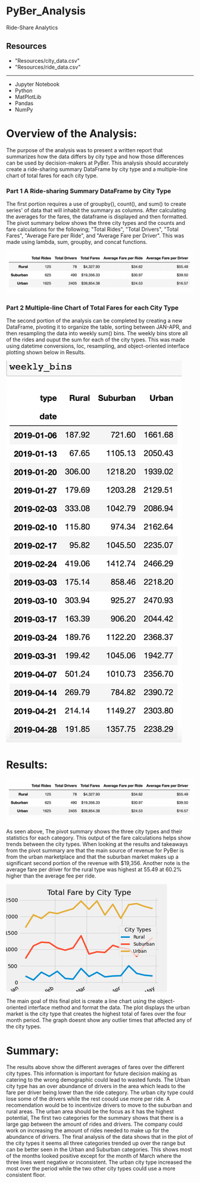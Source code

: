 # PyBer_Analysis
Ride-Share Analytics

## Resources
- "Resources/city_data.csv"
- "Resources/ride_data.csv"
___
- Jupyter Notebook
- Python
- MatPlotLib
- Pandas
- NumPy

# Overview of the Analysis:
The purpose of the analysis was to present a written report that summarizes how the data differs by city type and how those differences can be used by decision-makers at PyBer. This analysis should accurately create a ride-sharing summary DataFrame by city type and a multiple-line chart of total fares for each city type. 

### Part 1 A Ride-sharing Summary DataFrame by City Type
The first portion requires a use of groupby(), count(), and sum() to create series' of data that will inhabit the summary as columns. After calculating the averages for the fares, the dataframe is displayed and then formatted. The pivot summary below shows the three city types and the counts and fare calculations for the following; "Total Rides", "Total Drivers", "Total Fares", "Average Fare per Ride", and "Average Fare per Driver". This was made using lambda, sum, groupby, and concat functions.

![image_name](analysis/pivot_summary.png)


### Part 2 Multiple-line Chart of Total Fares for each City Type 
The second portion of the analysis can be completed by creating a new DataFrame, pivoting it to organize the table, sorting between JAN-APR, and then resampling the data into weekly sum() bins. The weekly bins store all of the rides and ouput the sum for each of the city types. This was made using datetime conversions, loc, resampling, and object-oriented interface plotting shown below in Results.

![image_name](analysis/weekly_bins.png)

# Results:
![image_name](analysis/pivot_summary.png)

As seen above, The pivot summary shows the three city types and their statistics for each category. This output of the fare calculations helps show trends between the city types. When looking at the results and takeaways from the pivot summary are that the main source of revenue for PyBer is from the urban marketplace and that the suburban market makes up a significant second portion of the revenue with $19,356. Another note is the average fare per driver for the rural type was highest at 55.49 at 60.2% higher than the average fee per ride.

![image_name](analysis/Final_Fare.png)

The main goal of this final plot is create a line chart using the object-oriented interface method and format the data. The plot displays the urban market is the city type that creates the highest total of fares over the four month period. The graph doesnt show any outlier times that affected any of the city types.



# Summary:
The results above show the different averages of fares over the different city types. This information is important for future decision making as catering to the wrong demographic could lead to wasted funds. The Urban city type has an over abundance of drivers in the area which leads to the fare per driver being lower than the ride category. The urban city type could lose some of the drivers while the rest coould use more per ride. A recomendation would be to incentivize drivers to move to the suburban and rural areas. The urban area should be the focus as it has the highest potential, The first two categories for the summary shows that there is a large gap between the amount of rides and drivers. The company could work on increasing the amount of rides needed to make up for the abundance of drivers. The final analysis of the data shows that in the plot of the city types it seems all three categories trended up over the range but can be better seen in the Urban and Suburban categories. This shows most of the months looked positive except for the month of March where the three lines went negative or inconsistent. The urban city type increased the most over the period while the two other city types could use a more consistent floor.
